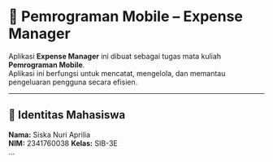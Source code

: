 # 📱 Pemrograman Mobile – Expense Manager

Aplikasi **Expense Manager** ini dibuat sebagai tugas mata kuliah **Pemrograman Mobile**.  
Aplikasi ini berfungsi untuk mencatat, mengelola, dan memantau pengeluaran pengguna secara efisien.

---

## 👤 Identitas Mahasiswa
**Nama:** Siska Nuri Aprilia  
**NIM:** 2341760038
**Kelas:** SIB-3E  
...
